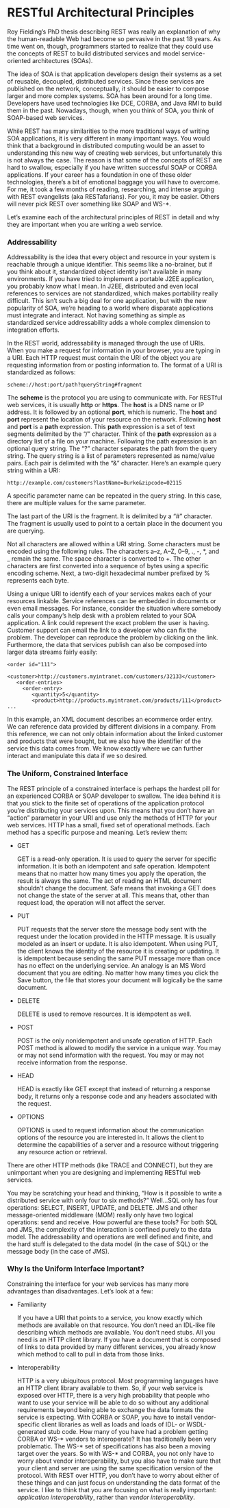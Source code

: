 # RESTful Architectural Principles


Roy Fielding’s PhD thesis describing REST was really an explanation of why the human-readable Web had become so pervasive in the past 18 years. As time went on, though, programmers started to realize that they could use the concepts of REST to build distributed services and model service-oriented architectures (SOAs).


The idea of SOA is that application developers design their systems as a set of reusable, decoupled, distributed services. Since these services are published on the network, conceptually, it should be easier to compose larger and more complex systems. SOA has been around for a long time. Developers have used technologies like DCE, CORBA, and Java RMI to build them in the past. Nowadays, though, when you think of SOA, you think of SOAP-based web services.


While REST has many similarities to the more traditional ways of writing SOA applications, it is very different in many important ways. You would think that a background in distributed computing would be an asset to understanding this new way of creating web services, but unfortunately this is not always the case. The reason is that some of the concepts of REST are hard to swallow, especially if you have written successful SOAP or CORBA applications. If your career has a foundation in one of these older technologies, there’s a bit of emotional baggage you will have to overcome. For me, it took a few months of reading, researching, and intense arguing with REST evangelists (aka RESTafarians). For you, it may be easier. Others will never pick REST over something like SOAP and WS-*.


Let’s examine each of the architectural principles of REST in detail and why they are important when you are writing a web service.


### Addressability


Addressability is the idea that every object and resource in your system is reachable through a unique identifier. This seems like a no-brainer, but if you think about it, standardized object identity isn’t available in many environments. If you have tried to implement a portable J2EE application, you probably know what I mean. In J2EE, distributed and even local references to services are not standardized, which makes portability really difficult. This isn’t such a big deal for one application, but with the new popularity of SOA, we’re heading to a world where disparate applications must integrate and interact. Not having something as simple as standardized service addressability adds a whole complex dimension to integration efforts.


In the REST world, addressability is managed through the use of URIs. When you make a request for information in your browser, you are typing in a URI. Each HTTP request must contain the URI of the object you are requesting information from or posting information to. The format of a URI is standardized as follows:

```
scheme://host:port/path?queryString#fragment
```


The **scheme** is the protocol you are using to communicate with. For RESTful web services, it is usually **http** or **https**. The **host** is a DNS name or IP address. It is followed by an optional **port**, which is numeric. The **host** and **port** represent the location of your resource on the network. Following **host** and **port** is a **path** expression. This **path** expression is a set of text segments delimited by the “/” character. Think of the **path** expression as a directory list of a file on your machine. Following the path expression is an optional query string. The “?” character separates the path from the query string. The query string is a list of parameters represented as name/value pairs. Each pair is delimited with the “&” character. Here’s an example query string within a URI:

```
http://example.com/customers?lastName=Burke&zipcode=02115
```


A specific parameter name can be repeated in the query string. In this case, there are multiple values for the same parameter.


The last part of the URI is the fragment. It is delimited by a “#” character. The fragment is usually used to point to a certain place in the document you are querying.


Not all characters are allowed within a URI string. Some characters must be encoded using the following rules. The characters a–z, A–Z, 0–9, ., -, *, and _ remain the same. The space character is converted to +. The other characters are first converted into a sequence of bytes using a specific encoding scheme. Next, a two-digit hexadecimal number prefixed by % represents each byte.


Using a unique URI to identify each of your services makes each of your resources linkable. Service references can be embedded in documents or even email messages. For instance, consider the situation where somebody calls your company’s help desk with a problem related to your SOA application. A link could represent the exact problem the user is having. Customer support can email the link to a developer who can fix the problem. The developer can reproduce the problem by clicking on the link. Furthermore, the data that services publish can also be composed into larger data streams fairly easily:


```
<order id="111">
   <customer>http://customers.myintranet.com/customers/32133</customer>
   <order-entries>
     <order-entry>
        <quantity>5</quantity>
        <product>http://products.myintranet.com/products/111</product>
...
```

In this example, an XML document describes an ecommerce order entry. We can reference data provided by different divisions in a company. From this reference, we can not only obtain information about the linked customer and products that were bought, but we also have the identifier of the service this data comes from. We know exactly where we can further interact and manipulate this data if we so desired.


### The Uniform, Constrained Interface


The REST principle of a constrained interface is perhaps the hardest pill for an experienced CORBA or SOAP developer to swallow. The idea behind it is that you stick to the finite set of operations of the application protocol you’re distributing your services upon. This means that you don’t have an “action” parameter in your URI and use only the methods of HTTP for your web services. HTTP has a small, fixed set of operational methods. Each method has a specific purpose and meaning. Let’s review them:

* GET

    GET is a read-only operation. It is used to query the server for specific information. It is both an idempotent and safe operation. Idempotent means that no matter how many times you apply the operation, the result is always the same. The act of reading an HTML document shouldn’t change the document. Safe means that invoking a GET does not change the state of the server at all. This means that, other than request load, the operation will not affect the server.

* PUT

    PUT requests that the server store the message body sent with the request under the location provided in the HTTP message. It is usually modeled as an insert or update. It is also idempotent. When using PUT, the client knows the identity of the resource it is creating or updating. It is idempotent because sending the same PUT message more than once has no effect on the underlying service. An analogy is an MS Word document that you are editing. No matter how many times you click the Save button, the file that stores your document will logically be the same document. 

* DELETE

    DELETE is used to remove resources. It is idempotent as well.

* POST

    POST is the only nonidempotent and unsafe operation of HTTP. Each POST method is allowed to modify the service in a unique way. You may or may not send information with the request. You may or may not receive information from the response. 

* HEAD

    HEAD is exactly like GET except that instead of returning a response body, it returns only a response code and any headers associated with the request. 

* OPTIONS

    OPTIONS is used to request information about the communication options of the resource you are interested in. It allows the client to determine the capabilities of a server and a resource without triggering any resource action or retrieval.


There are other HTTP methods (like TRACE and CONNECT), but they are unimportant when you are designing and implementing RESTful web services.


You may be scratching your head and thinking, “How is it possible to write a distributed service with only four to six methods?” Well…SQL only has four operations: SELECT, INSERT, UPDATE, and DELETE. JMS and other message-oriented middleware (MOM) really only have two logical operations: send and receive. How powerful are these tools? For both SQL and JMS, the complexity of the interaction is confined purely to the data model. The addressability and operations are well defined and finite, and the hard stuff is delegated to the data model (in the case of SQL) or the message body (in the case of JMS).


### Why Is the Uniform Interface Important?

Constraining the interface for your web services has many more advantages than disadvantages. Let’s look at a few:

* Familiarity 

    If you have a URI that points to a service, you know exactly which methods are available on that resource. You don’t need an IDL-like file describing which methods are available. You don’t need stubs. All you need is an HTTP client library. If you have a document that is composed of links to data provided by many different services, you already know which method to call to pull in data from those links.

* Interoperability

    HTTP is a very ubiquitous protocol. Most programming languages have an HTTP client library available to them. So, if your web service is exposed over HTTP, there is a very high probability that people who want to use your service will be able to do so without any additional requirements beyond being able to exchange the data formats the service is expecting. With CORBA or SOAP, you have to install vendor-specific client libraries as well as loads and loads of IDL- or WSDL-generated stub code. How many of you have had a problem getting CORBA or WS-\* vendors to interoperate? It has traditionally been very problematic. The WS-* set of specifications has also been a moving target over the years. So with WS-* and CORBA, you not only have to worry about vendor interoperability, but you also have to make sure that your client and server are using the same specification version of the protocol. With REST over HTTP, you don’t have to worry about either of these things and can just focus on understanding the data format of the service. I like to think that you are focusing on what is really important: *application interoperability*, rather than *vendor interoperability*.
    
